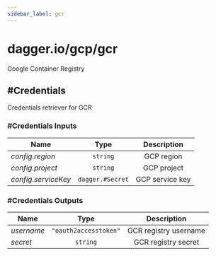 ```yaml
---
sidebar_label: gcr
---
```


# dagger.io/gcp/gcr

Google Container Registry

## #Credentials

Credentials retriever for GCR

### #Credentials Inputs

| Name                  | Type                | Description        |
| -------------         |:-------------:      |:-------------:     |
|*config.region*        | `string`            |GCP region          |
|*config.project*       | `string`            |GCP project         |
|*config.serviceKey*    | `dagger.#Secret`    |GCP service key     |

### #Credentials Outputs

| Name             | Type                     | Description             |
| -------------    |:-------------:           |:-------------:          |
|*username*        | `"oauth2accesstoken"`    |GCR registry username    |
|*secret*          | `string`                 |GCR registry secret      |
